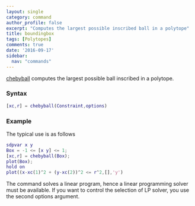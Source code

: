 ```yaml
---
layout: single
category: command
author_profile: false
excerpt: "Computes the largest possible inscribed ball in a polytope"
title: boundingbox
tags: [Polytopes]
comments: true
date: '2016-09-17'
sidebar:
  nav: "commands"
---
```


[chebyball](/command/chebyball) computes the largest possible ball inscribed in a polytope.

### Syntax

````matlab
[xc,r] = chebyball(Constraint,options)
````

### Example
The typical use is as follows

````matlab
sdpvar x y
Box = -1 <= [x y] <= 1;
[xc,r] = chebyball(Box);
plot(Box);
hold on
plot((x-xc(1)^2 + (y-xc(2))^2 <= r^2,[],'y')
````

The command solves a linear program, hence a linear programming solver must be available. If you want to control the selection of LP solver, you use the second options argument.


